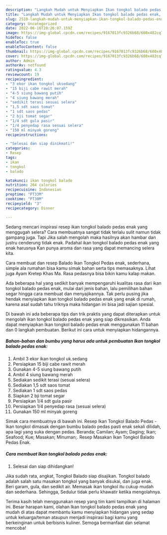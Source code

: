 ```yaml
---
description: "Langkah Mudah untuk Menyiapkan Ikan tongkol balado pedas enak, Menggugah Selera"
title: "Langkah Mudah untuk Menyiapkan Ikan tongkol balado pedas enak, Menggugah Selera"
slug: 2510-langkah-mudah-untuk-menyiapkan-ikan-tongkol-balado-pedas-enak-menggugah-selera
category: Uncategorized
date: 2022-06-16T20:26:07.159Z
image: https://img-global.cpcdn.com/recipes/9167013fc9326b68/680x482cq70/ikan-tongkol-balado-pedas-enak-foto-resep-utama.jpg
hideToc: false
enableToc: true
enableTocContent: false
thumbnail: https://img-global.cpcdn.com/recipes/9167013fc9326b68/680x482cq70/ikan-tongkol-balado-pedas-enak-foto-resep-utama.jpg
cover: https://img-global.cpcdn.com/recipes/9167013fc9326b68/680x482cq70/ikan-tongkol-balado-pedas-enak-foto-resep-utama.jpg
author: Admin
authorAv: notfound
ratingvalue: 4.3
reviewcount: 19
recipeingredient:
- "3 ekor ikan tongkol uksedang"
- "15 biji cabe rawit merah"
- "4-5 siung bawang putih"
- "4 siung bawang merah"
- "sedikit terasi sesuai selera"
- "1,5 sdt saos tomat"
- "1 sdt saos pedas"
- "2 bji tomat segar"
- "1/4 sdt gula pasir"
- "1/4 penyedap rasa sesuai selera"
- "150 ml minyak goreng"
recipeinstructions:

- "Selesai dan siap dinikmati!"
categories:
- Resep
tags:
- ikan
- tongkol
- balado

katakunci: ikan tongkol balado 
nutrition: 264 calories
recipecuisine: Indonesian
preptime: "PT33M"
cooktime: "PT30M"
recipeyield: "3"
recipecategory: Dinner

---
```



Sedang mencari inspirasi resep ikan tongkol balado pedas enak yang menggugah selera? Cara membuatnya sangat tidak terlalu sulit namun tidak gampang juga. Tapi Jika salah mengolah maka hasilnya akan hambar dan justru cenderung tidak enak. Padahal ikan tongkol balado pedas enak yang enak harusnya Kan punya aroma dan rasa yang dapat memancing selera kita.


Cara membuat dan resep Balado Ikan Tongkol Pedas enak, sederhana, simple ala rumahan bisa kamu simak bahan serta tips memasaknya. Lihat juga Ayam Kretep Khas Ma. Rasa pedasnya bisa bikin kamu kalap makan.

Ada beberapa hal yang sedikit banyak mempengaruhi kualitas rasa dari ikan tongkol balado pedas enak, mulai dari jenis bahan, lalu pemilihan bahan segar hingga cara membuat dan menyajikannya. Tak perlu pusing jika hendak menyiapkan ikan tongkol balado pedas enak yang enak di rumah, karena asal sudah tahu triknya maka hidangan ini bisa jadi sajian spesial.


Di bawah ini ada beberapa tips dan trik praktis yang dapat diterapkan untuk mengolah ikan tongkol balado pedas enak yang siap dikreasikan. Anda dapat menyiapkan Ikan tongkol balado pedas enak menggunakan 11 bahan dan 0 langkah pembuatan. Berikut ini cara untuk menyiapkan hidangannya.

<!--inarticleads1-->

##### Bahan-bahan dan bumbu yang harus ada untuk pembuatan Ikan tongkol balado pedas enak:

1. Ambil 3 ekor ikan tongkol uk.sedang
1. Persiapkan 15 biji cabe rawit merah
1. Gunakan 4-5 siung bawang putih
1. Ambil 4 siung bawang merah
1. Sediakan sedikit terasi (sesuai selera)
1. Sediakan 1,5 sdt saos tomat
1. Sediakan 1 sdt saos pedas
1. Siapkan 2 bji tomat segar
1. Persiapkan 1/4 sdt gula pasir
1. Persiapkan 1/4 penyedap rasa (sesuai selera)
1. Gunakan 150 ml minyak goreng


Simak cara membuatnya di bawah ini. Resep Ikan Tongkol Balado Pedas - Ikan tongkol dimasak dengan bumbu balado pedas pasti enak sekali dilidah, apa lagi yang suka dengan pedas. Beranda; Camilan; Ayam; Daging; Ikan; Seafood; Kue; Masakan; Minuman;. Resep Masakan Ikan Tongkol Balado Pedas Enak. 

<!--inarticleads2-->

##### Cara membuat Ikan tongkol balado pedas enak:


1. Selesai dan siap dihidangkan!

Jika sudah rata, angkat, Tongkol Balado siap disajikan. Tongkol balado adalah salah satu masakan tongkol yang banyak disukai, dan juga enak. Beri garam, gula, dan sedikit air. Memasak ikan tongkol itu cukup mudah dan sederhana. Sehingga, Sedulur tidak perlu khawatir ketika mengolahnya. 

Terima kasih telah menggunakan resep yang tim kami tampilkan di halaman ini. Besar harapan kami, olahan Ikan tongkol balado pedas enak yang mudah di atas dapat membantu kamu menyiapkan hidangan yang sedap untuk keluarga/teman ataupun menjadi inspirasi bagi kamu yang berkeinginan untuk berbisnis kuliner. Semoga bermanfaat dan selamat mencoba!
